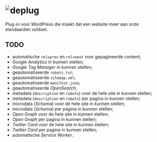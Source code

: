 # ![deplug](https://deidee.com/logo.png?str=deplug)

Plug-in voor WordPress die maakt dat een website meer aan onze standaarden voldoet.

## TODO

- automatische `rel=prev` en `rel=next` voor gepagineerde content;
- *Google Analytics* in kunnen stellen;
- *Google Tag Manager* in kunnen stellen;
- geautomatiseerde `robots.txt`;
- geautomatiseerde `sitemap.xml`;
- geautomatiseerde `manifest.json`;
- geautomatiseerde *OpenSearch*;
- metadata (`description` en `robots`) voor de hele site in kunnen stellen;
- metadata (`description` en `robots`) per pagina in kunnen stellen;
- microdata (*Schema*) voor de hele site in kunnen stellen;
- microdata (*Schema*) per pagina in kunnen stellen;
- *Open Graph* voor de hele site in kunnen stellen;
- *Open Graph* per pagina in kunnen stellen;
- *Twitter Card* voor de hele site in kunnen stellen;
- *Twitter Card* per pagina in kunnen stellen;
- automatische *Service Worker*.
